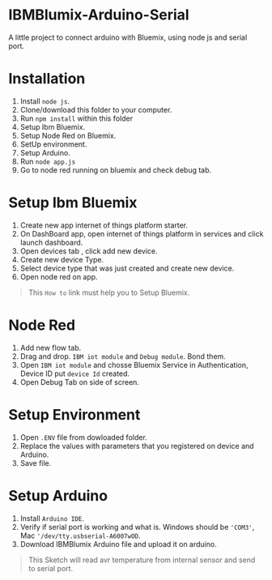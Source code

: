 # IBMBlumix-Arduino-Serial
A little project to connect arduino with Bluemix, using node js and serial port.

# Installation 
1. Install `node js`.
2. Clone/download this folder to your computer.
3. Run `npm install` within this folder
4. Setup Ibm Bluemix.
5. Setup Node Red on Bluemix.
6. SetUp environment.
7. Setup Arduino.
8. Run `node app.js`
9. Go to node red running on bluemix and check debug tab.

# Setup Ibm Bluemix
1. Create new app internet of things platform starter.
2. On DashBoard app, open internet of things platform in services and click launch dashboard.
3. Open devices tab , click add new device.
4. Create new device Type.
5. Select device type that was just created and create new device.
6. Open node red on app.

>This `How to` link must help you to Setup Bluemix.

# Node Red
1. Add new flow tab.
2. Drag and drop. `IBM iot module` and `Debug module`. Bond them.
3. Open `IBM iot module` and chosse Bluemix Service in Authentication, Device ID put `device Id` created.
4. Open Debug Tab on side of screen.

# Setup Environment
1. Open `.ENV` file from dowloaded folder.
2. Replace the values with parameters that you registered on device and Arduino.
3. Save file.

# Setup Arduino
1. Install `Arduino IDE`.
2. Verify if serial port is working and what is. Windows should be `'COM3'`, Mac `'/dev/tty.usbserial-A6007wOD`.
3. Download IBMBlumix Arduino file and upload it on arduino.

>This Sketch will read avr temperature from internal sensor and send to serial port.
